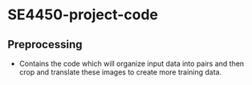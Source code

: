 # SE4450-project-code
 
## Preprocessing
- Contains the code which will organize input data into pairs and then crop and translate these images to create more training data.
